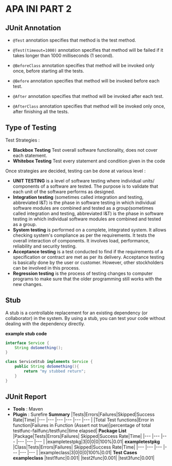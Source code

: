 ﻿# APA INI PART 2

## JUnit Annotation
* `@Test` annotation specifies that method is the test method.

* `@Test(timeout=1000)` annotation specifies that method will be failed if it takes longer than 1000 milliseconds (1 second).

* `@BeforeClass` annotation specifies that method will be invoked only once, before starting all the tests.

* `@Before` annotation specifies that method will be invoked before each test.

* `@After` annotation specifies that method will be invoked after each test.

* `@AfterClass` annotation specifies that method will be invoked only once, after finishing all the tests.

## Type of Testing
Test Strategies :
* **Blackbox Testing** Test overall software functionality, does not cover each statement.
* **Whitebox Testing** Test every statement and condition given in the code

Once strategies are decided, testing can be done at various level :
* **UNIT TESTING** is a level of software testing where individual units/ components of a software are tested. The purpose is to validate that each unit of the software performs as designed.
* **Integration testing** (sometimes called integration and testing, abbreviated I&T) is the phase in software testing in which individual software modules are combined and tested as a group(sometimes called integration and testing, abbreviated I&T) is the phase in software testing in which individual software modules are combined and tested as a group.
* **System testing** is performed on a complete, integrated system. It allows checking system's compliance as per the requirements. It tests the overall interaction of components. It involves load, performance, reliability and security testing.
* **Acceptance testing** is a test conducted to find if the requirements of a specification or contract are met as per its delivery. Acceptance testing is basically done by the user or customer. However, other stockholders can be involved in this process.
* **Regression testing** is the process of testing changes to computer programs to make sure that the older programming still works with the new changes.

## Stub
A stub is a controllable replacement for an existing dependency (or collaborator) in the system. By using a stub, you can test your code without dealing with the dependency directly.

**example stub code**
```java
interface Service {
    String doSomething();
}

class ServiceStub implements Service {
    public String doSomething(){
        return "my stubbed return";
    }
}
```
## JUnit Report
* **Tools** : Maven
* **Plugin** : Surefire
**Summary**
|Tests|Errors|Failures|Skipped|Success Rate|Time|
|--- |--- |--- |--- |--- |--- |
|Total Test functions|Error in function|Failures in Function (Assert not true)|percentage of total testfunc-failfunc/testfunc|time elapsed|
**Package List**
|Package|Tests|Errors|Failures| Skipped|Success Rate|Time|
|--- |--- |--- |--- |--- |--- |
|exampletestpkg|3|0|0|0|100%|0.01|
**exampletestpkg**
|Class|Tests|Errors|Failures| Skipped|Success Rate|Time|
|--- |--- |--- |--- |--- |--- |
|exampleclass|3|0|0|0|100%|0.01|
**Test Cases**
**exampleclass**
|test1func|0.001|
|test2func|0.001|
|test3func|0.001|


